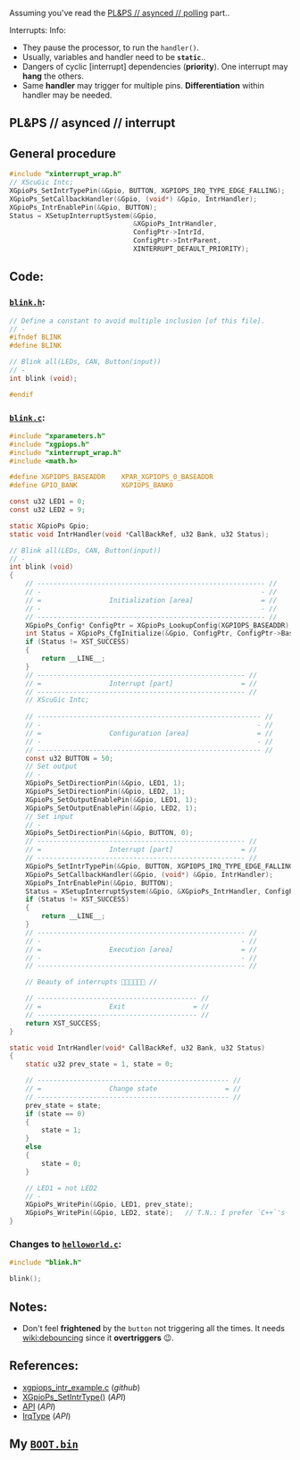 Assuming you've read the [PL&PS // asynced // polling](../PL&PS.asynced/README.md) part..

Interrupts: Info:

* They pause the processor, to run the `handler()`.
* Usually, variables and handler need to be **`static`**..
* Dangers of cyclic [interrupt] dependencies (**priority**). One interrupt may **hang** the others.
* Same **handler** may trigger for multiple pins. **Differentiation** within handler may be needed.

## PL&PS // asynced // interrupt

## General procedure
```c
#include "xinterrupt_wrap.h"                                            // Include the header
// XScuGic Intc;                                                        // Create an iterrupt controller (?)
XGpioPs_SetIntrTypePin(&Gpio, BUTTON, XGPIOPS_IRQ_TYPE_EDGE_FALLING);   // Set PIN as interrupt
XGpioPs_SetCallbackHandler(&Gpio, (void*) &Gpio, IntrHandler);          // Link handler
XGpioPs_IntrEnablePin(&Gpio, BUTTON);                                   // Enable interrupt
Status = XSetupInterruptSystem(&Gpio,
                               &XGpioPs_IntrHandler,
                               ConfigPtr->IntrId,
                               ConfigPtr->IntrParent,
                               XINTERRUPT_DEFAULT_PRIORITY);            // (?)
```
## Code:
### [`blink.h`](blink.h):
```c
// Define a constant to avoid multiple inclusion [of this file].
// -
#ifndef BLINK
#define BLINK

// Blink all(LEDs, CAN, Button(input))
// -
int blink (void);

#endif
```

### [`blink.c`](blink.c):
```c
#include "xparameters.h"
#include "xgpiops.h"
#include "xinterrupt_wrap.h"
#include <math.h>

#define	XGPIOPS_BASEADDR	XPAR_XGPIOPS_0_BASEADDR
#define GPIO_BANK	        XGPIOPS_BANK0

const u32 LED1 = 0;
const u32 LED2 = 9;

static XGpioPs Gpio;
static void IntrHandler(void *CallBackRef, u32 Bank, u32 Status);

// Blink all(LEDs, CAN, Button(input))
// -
int blink (void)
{
    // --------------------------------------------------------- //
    // -                                                       - //
    // =                 Initialization [area]                 = //
    // -                                                       - //
    // --------------------------------------------------------- //
	XGpioPs_Config* ConfigPtr = XGpioPs_LookupConfig(XGPIOPS_BASEADDR);
    int Status = XGpioPs_CfgInitialize(&Gpio, ConfigPtr, ConfigPtr->BaseAddr);
	if (Status != XST_SUCCESS)
    {
		return __LINE__;
	}
    // ---------------------------------------------------- //
    // =                 Interrupt [part]                 = //
    // ---------------------------------------------------- //
    // XScuGic Intc;
    
    // -------------------------------------------------------- //
    // -                                                      - //
    // =                 Configuration [area]                 = //
    // -                                                      - //
    // -------------------------------------------------------- //
    const u32 BUTTON = 50;
    // Set output
    // -
    XGpioPs_SetDirectionPin(&Gpio, LED1, 1);
    XGpioPs_SetDirectionPin(&Gpio, LED2, 1);
    XGpioPs_SetOutputEnablePin(&Gpio, LED1, 1);
    XGpioPs_SetOutputEnablePin(&Gpio, LED2, 1);
    // Set input
    // -
    XGpioPs_SetDirectionPin(&Gpio, BUTTON, 0);
    // ---------------------------------------------------- //
    // =                 Interrupt [part]                 = //
    // ---------------------------------------------------- //
    XGpioPs_SetIntrTypePin(&Gpio, BUTTON, XGPIOPS_IRQ_TYPE_EDGE_FALLING);
    XGpioPs_SetCallbackHandler(&Gpio, (void*) &Gpio, IntrHandler);
    XGpioPs_IntrEnablePin(&Gpio, BUTTON);
    Status = XSetupInterruptSystem(&Gpio, &XGpioPs_IntrHandler, ConfigPtr->IntrId, ConfigPtr->IntrParent, XINTERRUPT_DEFAULT_PRIORITY);
    if (Status != XST_SUCCESS)
    {
		return __LINE__;
	}
    // ---------------------------------------------------- //
    // -                                                  - //
    // =                 Execution [area]                 = //
    // -                                                  - //
    // ---------------------------------------------------- //

    // Beauty of interrupts 🌌👺🥶😶‍🌫️😇 //

    // ---------------------------------------- //
    // =                 Exit                 = //
    // ---------------------------------------- //
    return XST_SUCCESS;
}

static void IntrHandler(void* CallBackRef, u32 Bank, u32 Status)
{
    static u32 prev_state = 1, state = 0;

    // ------------------------------------------------ //
    // =                 Change state                 = //
    // ------------------------------------------------ //
    prev_state = state;
    if (state == 0)
    {
        state = 1;
    }
    else
    {
        state = 0;
    }

    // LED1 = not LED2
    // -
    XGpioPs_WritePin(&Gpio, LED1, prev_state);
    XGpioPs_WritePin(&Gpio, LED2, state);   // T.N.: I prefer `C++`'s `boolean` 🙃..
}
```

### Changes to [`helloworld.c`](helloworld.c):
```c
#include "blink.h"

blink();
```

## Notes:

* Don't feel **frightened** by the `button` not triggering all the times. It needs [wiki:debouncing](https://en.wikipedia.org/wiki/Switch#Contact_bounce) since it **overtriggers** 😉.

## References:
* [xgpiops_intr_example.c](https://github.com/Xilinx/embeddedsw/blob/master/XilinxProcessorIPLib/drivers/gpiops/examples/xgpiops_intr_example.c) (*github*)
* [XGpioPs_SetIntrType()](https://xilinx.github.io/embeddedsw.github.io/gpiops/doc/html/api/group__gpiops.html) (*API*)
* [API](https://xilinx.github.io/embeddedsw.github.io/gpiops/doc/html/api/group__gpiops.html) (*API*)
* [IrqType](https://xilinx.github.io/embeddedsw.github.io/gpiops/doc/html/api/xgpiops_8h.html) (*API*)

## My [`BOOT.bin`](BOOT.bin)